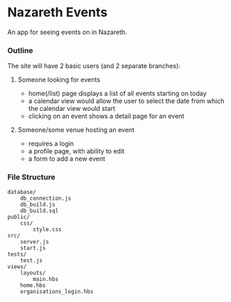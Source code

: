 # Nazareth Events

An app for seeing events on in Nazareth.

### Outline
The site will have 2 basic users (and 2 separate branches):
1) Someone looking for events
    - home(/list) page displays a list of all events starting on today
    - a calendar view would allow the user to select the date from which the calendar view would start
    - clicking on an event shows a detail page for an event
  
2) Someone/some venue hosting an event
    - requires a login
    - a profile page, with ability to edit
    - a form to add a new event

### File Structure
```
database/
    db_connection.js
    db_build.js
    db_build.sql
public/
    css/
        style.css
src/
    server.js
    start.js
tests/
    test.js
views/
    layouts/
        main.hbs
    home.hbs
    organisations_login.hbs
```

